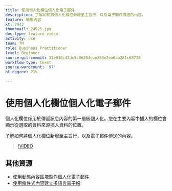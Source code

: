 ```yaml
---
title: 使用個人化欄位個人化電子郵件
description: 了解如何將個人化欄位新增至主旨行，以及電子郵件傳送的內容。
feature: 動態內容
kt: 7942
thumbnail: 24925.jpg
doc-type: feature video
activity: use
team: TM
role: Business Practitioner
level: Beginner
source-git-commit: 32e930c42dc5c06204ebe250e2ea6aa281c68738
workflow-type: tm+mt
source-wordcount: '97'
ht-degree: 21%

---
```



# 使用個人化欄位個人化電子郵件

個人化欄位係用於傳遞訊息內容的第一層級個人化。您在主要內容中插入的欄位會顯示從選取的資料來源插入資料的位置。

了解如何將個人化欄位新增至主旨行，以及電子郵件傳送的內容。

>[!VIDEO](https://video.tv.adobe.com/v/24925?quality=12)

## 其他資源

* [使用動態內容區塊製作個人化電子郵件](/help/content-creation/personalize-using-dynamic-content-blocks.md)
* [使用條件式內容建立多語言電子報](/help/content-creation/create-a-multilingual-newsletter-using-conditional-content.md)
